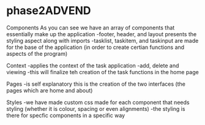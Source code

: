 # phase2ADVEND
 
Components
As you can see we have an array of components that essentially make up the application 
-footer, header, and layout presents the styling aspect along with imports
-tasklist, taskitem, and taskinput are made for the base of the application (in order to create certian functions and aspects of the program)

Context
-applies the context of the task application 
-add, delete and viewing 
-this will finalize teh creation of the task functions in the home page

Pages
-is self explanatory this is the creation of the two interfaces (the pages which are home and about)

Styles
-we have made custom css made for each component that needs styling (whether it is colour, spacing or even alignments)
-the styling is there for specfic components in a specific way